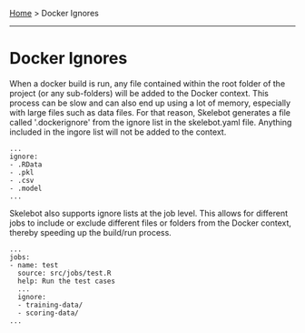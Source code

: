 [Home](index.md) > Docker Ignores

---

# Docker Ignores

When a docker build is run, any file contained within the root folder of the project (or any sub-folders) will be added to the Docker context. This process can be slow and can also end up using a lot of memory, especially with large files such as data files. For that reason, Skelebot generates a file called '.dockerignore' from the ignore list in the skelebot.yaml file. Anything included in the ingore list will not be added to the context.

```
...
ignore:
- .RData
- .pkl
- .csv
- .model
...
```

Skelebot also supports ignore lists at the job level. This allows for different jobs to include or exclude different files or folders
from the Docker context, thereby speeding up the build/run process.

```
...
jobs:
- name: test
  source: src/jobs/test.R
  help: Run the test cases
  ...
  ignore:
  - training-data/
  - scoring-data/
...
```
